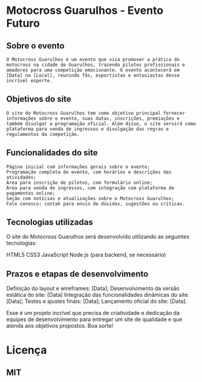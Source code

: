 # Motocross Guarulhos - Evento Futuro

## Sobre o evento
    O Motocross Guarulhos é um evento que visa promover a prática do motocross na cidade de Guarulhos, trazendo pilotos profissionais e amadores para uma competição emocionante. O evento acontecerá em [Data] no [Local], reunindo fãs, esportistas e entusiastas desse incrível esporte.

## Objetivos do site
    O site do Motocross Guarulhos tem como objetivo principal fornecer informações sobre o evento, suas datas, inscrições, premiações e também divulgar a programação oficial. Além disso, o site servirá como plataforma para venda de ingressos e divulgação das regras e regulamentos da competição.

## Funcionalidades do site
    Página inicial com informações gerais sobre o evento;
    Programação completa do evento, com horários e descrições das atividades;
    Área para inscrição de pilotos, com formulário online;
    Área para venda de ingressos, com integração com plataforma de pagamentos online;
    Seção com notícias e atualizações sobre o Motocross Guarulhos;
    Fale conosco: contak para envio de dúvidas, sugestões ou críticas.

## Tecnologias utilizadas
O site do Motocross Guarulhos será desenvolvido utilizando as seguintes tecnologias:

HTML5
CSS3
JavaScript
Node.js (para backend, se necessário)

## Prazos e etapas de desenvolvimento
Definição do layout e wireframes: [Data];
Desenvolvimento da versão estática do site: [Data]
Integração das funcionalidades dinâmicas do site: [Data];
Testes e ajustes finais: [Data];
Lançamento oficial do site: [Data].

Esse é um projeto incrível que precisa de criatividade e dedicação da equipes de desenvolvimento para entregar um site de qualidade e que atenda aos objetivos propostos. Boa sorte!

# Licença
## MIT 
